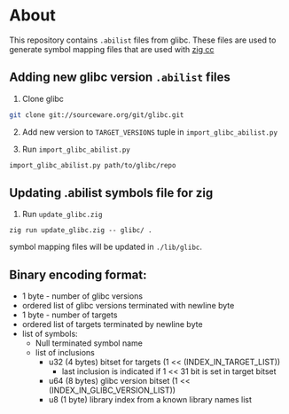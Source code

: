 # About

This repository contains `.abilist` files from glibc. These files are used to generate symbol mapping files that are used with [zig cc](https://andrewkelley.me/post/zig-cc-powerful-drop-in-replacement-gcc-clang.html)

## Adding new glibc version `.abilist` files

1. Clone glibc

```bash
git clone git://sourceware.org/git/glibc.git
```

2. Add new version to `TARGET_VERSIONS` tuple in `import_glibc_abilist.py`

3. Run `import_glibc_abilist.py`

```bash
import_glibc_abilist.py path/to/glibc/repo
```

## Updating .abilist symbols file for zig

1. Run `update_glibc.zig`

```
zig run update_glibc.zig -- glibc/ .
```

symbol mapping files will be updated in `./lib/glibc`.

## Binary encoding format:

- 1 byte - number of glibc versions
- ordered list of glibc versions terminated with newline byte
- 1 byte - number of targets
- ordered list of targets terminated by newline byte
- list of symbols:
  - Null terminated symbol name
  - list of inclusions
    - u32 (4 bytes) bitset for targets (1 << (INDEX_IN_TARGET_LIST))
      - last inclusion is indicated if 1 << 31 bit is set in target bitset
    - u64 (8 bytes) glibc version bitset (1 << (INDEX_IN_GLIBC_VERSION_LIST))
    - u8 (1 byte) library index from a known library names list
